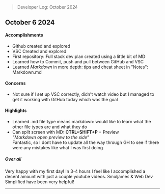 
> Developer Log: October 2024 


## October 6 2024
#### Accomplishments
- Github created and explored
- VSC Created and explored
- First repository: Full stack dev plan created using a little bit of MD
- Learned how to Commit, push and pull between GitHub and VSC
- Learned *Markdown*  in more depth: tips and cheat sheet in "Notes": Markdown.md

#### Concerns
- Not sure if I set up VSC correctly, didn't watch video but I managed to get it working with GitHub today which was the goal

#### Highlights
- Learned .md file type means markdown: would like to learn what the other file types are and what they do
- Can split screen with MD:
**CTRL+SHIFT+P** = Preview   
*"Markdown open preview to the side"*  
Fantastic, so I dont have to update all the way through GH to see if there were any mistakes like what I was first doing






##### Over all
Very happy with my first day! In 3-4 hours I feel like I accomplished a decent amount with just a couple youtube videos. Smoljames & Web Dev Simplified have been very helpful!
*******

